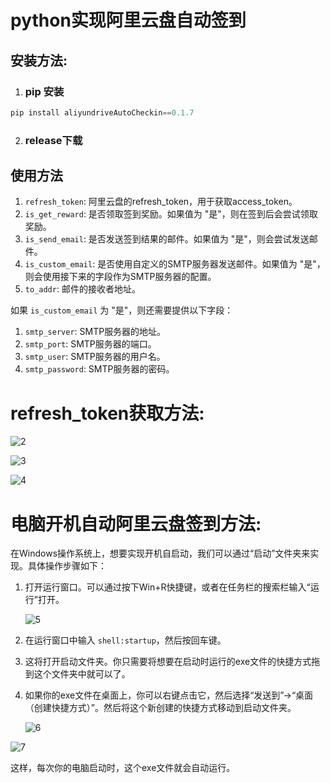 # python实现阿里云盘自动签到

## 安装方法: 

1. ### pip 安装

```python
pip install aliyundriveAutoCheckin==0.1.7
```

2. ### release下载



## 使用方法

1. `refresh_token`: 阿里云盘的refresh_token，用于获取access_token。
2. `is_get_reward`: 是否领取签到奖励。如果值为 "是"，则在签到后会尝试领取奖励。
3. `is_send_email`: 是否发送签到结果的邮件。如果值为 "是"，则会尝试发送邮件。
4. `is_custom_email`: 是否使用自定义的SMTP服务器发送邮件。如果值为 "是"，则会使用接下来的字段作为SMTP服务器的配置。
5. `to_addr`: 邮件的接收者地址。

如果 `is_custom_email` 为 "是"，则还需要提供以下字段：

1. `smtp_server`: SMTP服务器的地址。
2. `smtp_port`: SMTP服务器的端口。
3. `smtp_user`: SMTP服务器的用户名。
4. `smtp_password`: SMTP服务器的密码。

# refresh_token获取方法:

![2](https://xiaohan17.oss-cn-hangzhou.aliyuncs.com/xiaohan17/wenzhang/202307141529209.png)

![3](https://xiaohan17.oss-cn-hangzhou.aliyuncs.com/xiaohan17/wenzhang/202307141529614.png)

![4](https://xiaohan17.oss-cn-hangzhou.aliyuncs.com/xiaohan17/wenzhang/202307141529639.png)



# 电脑开机自动阿里云盘签到方法:

在Windows操作系统上，想要实现开机自启动，我们可以通过“启动”文件夹来实现。具体操作步骤如下：

1. 打开运行窗口。可以通过按下Win+R快捷键，或者在任务栏的搜索栏输入“运行”打开。

   ![5](https://xiaohan17.oss-cn-hangzhou.aliyuncs.com/xiaohan17/wenzhang/202307141530026.png)

2. 在运行窗口中输入 `shell:startup`，然后按回车键。

3. 这将打开启动文件夹。你只需要将想要在启动时运行的exe文件的快捷方式拖到这个文件夹中就可以了。

4. 如果你的exe文件在桌面上，你可以右键点击它，然后选择“发送到”->“桌面（创建快捷方式）”。然后将这个新创建的快捷方式移动到启动文件夹。

   ![6](https://xiaohan17.oss-cn-hangzhou.aliyuncs.com/xiaohan17/wenzhang/202307141530782.png)

![7](https://xiaohan17.oss-cn-hangzhou.aliyuncs.com/xiaohan17/wenzhang/202307141531419.png)

这样，每次你的电脑启动时，这个exe文件就会自动运行。



